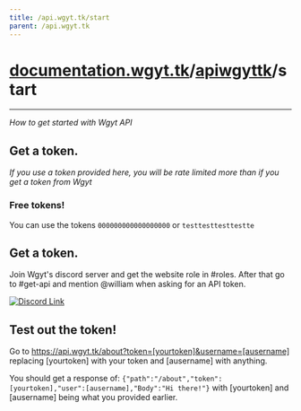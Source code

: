 ```yaml
---
title: /api.wgyt.tk/start
parent: /api.wgyt.tk
---
```

# [documentation.wgyt.tk](https://documentation.wgyt.tk)/[apiwgyttk](https://documentation.wgyt.tk/apiwgyttk)/start
_________________
_How to get started with Wgyt API_
## Get a token.
_If you use a token provided here, you will be rate limited more than if you get a token from Wgyt_
### Free tokens!
You can use the tokens `000000000000000000` or `testtesttesttestte`
## Get a token.
Join Wgyt's discord server and get the website role in #roles.
After that go to #get-api and mention @william when asking for an API token.

[![Discord Link](https://img.shields.io/discord/778023639332290571?label=Chat%20on%20discord&style=for-the-badge)](https://wgyt.cf/discord)
## Test out the token!
Go to https://api.wgyt.tk/about?token=[yourtoken]&username=[ausername] replacing [yourtoken] with your token and [ausername] with anything.

You should get a response of: `{"path":"/about","token":[yourtoken],"user":[ausername],"Body":"Hi there!"}` with [yourtoken] and [ausername] being what you provided earlier.
